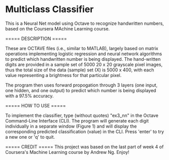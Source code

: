 # Multiclass Classifier
 This is a Neural Net model using Octave to recognize handwritten numbers, based on the Coursera MAchine Learning course.
 
 ===== DESCRIPTION ===== 

These are OCTAVE files (i.e., similar to MATLAB), largely based on matrix operations implementing logistic regression and neural network algorithms to predict which handwritten number is being displayed.  The hand-written digits are provided in a sample set of 5000 20 x 20 grayscale pixel images, thus the total size of the data (sample) set (X) is 5000 x 400, with each value representing a brightness for that particular pixel.
 
The program then uses forward propogation through 3 layers (one input, one hidden, and one output) to predict which number is being displayed with a 97.5% accuracy.
 
 
===== HOW TO USE =====

To implement the classifier, type (without quotes) "ex3_nn" in the Octave Command-Line Interface (CLI).  The program will generate each digit individually in a separate window (Figure 1) and will display the corresponding predicted classification (value) in the CLI.  Press 'enter' to try a new one or 'q' to quit.


===== CREDIT =====
This project was based on the last part of week 4 of Coursera's Machine Learning course by Andrew Ng.  Enjoy! 
